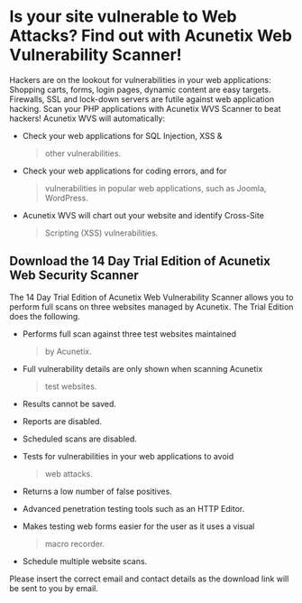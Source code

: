 **Is your site vulnerable to Web Attacks? Find out with Acunetix Web Vulnerability Scanner!**
=============================================================================================

Hackers are on the lookout for vulnerabilities in your web applications:
Shopping carts, forms, login pages, dynamic content are easy targets.
Firewalls, SSL and lock-down servers are futile against web application
hacking. Scan your PHP applications with Acunetix WVS Scanner to beat
hackers! Acunetix WVS will automatically:

-   Check your web applications for SQL Injection, XSS &
    > other vulnerabilities.

-   Check your web applications for coding errors, and for
    > vulnerabilities in popular web applications, such as
    > Joomla, WordPress.

-   Acunetix WVS will chart out your website and identify Cross-Site
    > Scripting (XSS) vulnerabilities.

**Download the 14 Day Trial Edition of Acunetix Web Security Scanner**
----------------------------------------------------------------------

The 14 Day Trial Edition of Acunetix Web Vulnerability Scanner allows
you to perform full scans on three websites managed by Acunetix. The
Trial Edition does the following.

-   Performs full scan against three test websites maintained
    > by Acunetix.

-   Full vulnerability details are only shown when scanning Acunetix
    > test websites.

-   Results cannot be saved.

-   Reports are disabled.

-   Scheduled scans are disabled.

-   Tests for vulnerabilities in your web applications to avoid
    > web attacks.

-   Returns a low number of false positives.

-   Advanced penetration testing tools such as an HTTP Editor.

-   Makes testing web forms easier for the user as it uses a visual
    > macro recorder.

-   Schedule multiple website scans.

Please insert the correct email and contact details as the download link
will be sent to you by email.
